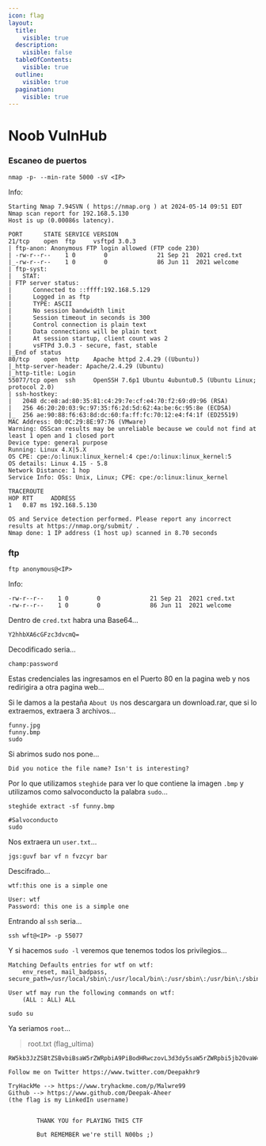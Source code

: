 ```yaml
---
icon: flag
layout:
  title:
    visible: true
  description:
    visible: false
  tableOfContents:
    visible: true
  outline:
    visible: true
  pagination:
    visible: true
---
```


# Noob VulnHub

### Escaneo de puertos

```shell
nmap -p- --min-rate 5000 -sV <IP>
```

Info:

```
Starting Nmap 7.94SVN ( https://nmap.org ) at 2024-05-14 09:51 EDT
Nmap scan report for 192.168.5.130
Host is up (0.00086s latency).

PORT      STATE SERVICE VERSION
21/tcp    open  ftp     vsftpd 3.0.3
| ftp-anon: Anonymous FTP login allowed (FTP code 230)
| -rw-r--r--    1 0        0              21 Sep 21  2021 cred.txt
|_-rw-r--r--    1 0        0              86 Jun 11  2021 welcome
| ftp-syst: 
|   STAT: 
| FTP server status:
|      Connected to ::ffff:192.168.5.129
|      Logged in as ftp
|      TYPE: ASCII
|      No session bandwidth limit
|      Session timeout in seconds is 300
|      Control connection is plain text
|      Data connections will be plain text
|      At session startup, client count was 2
|      vsFTPd 3.0.3 - secure, fast, stable
|_End of status
80/tcp    open  http    Apache httpd 2.4.29 ((Ubuntu))
|_http-server-header: Apache/2.4.29 (Ubuntu)
|_http-title: Login
55077/tcp open  ssh     OpenSSH 7.6p1 Ubuntu 4ubuntu0.5 (Ubuntu Linux; protocol 2.0)
| ssh-hostkey: 
|   2048 dc:e8:ad:80:35:81:c4:29:7e:cf:e4:70:f2:69:d9:96 (RSA)
|   256 46:20:20:03:9c:97:35:f6:2d:5d:62:4a:be:6c:95:8e (ECDSA)
|_  256 ae:90:88:f6:63:8d:dc:60:fa:ff:fc:70:12:e4:f4:1f (ED25519)
MAC Address: 00:0C:29:8E:97:76 (VMware)
Warning: OSScan results may be unreliable because we could not find at least 1 open and 1 closed port
Device type: general purpose
Running: Linux 4.X|5.X
OS CPE: cpe:/o:linux:linux_kernel:4 cpe:/o:linux:linux_kernel:5
OS details: Linux 4.15 - 5.8
Network Distance: 1 hop
Service Info: OSs: Unix, Linux; CPE: cpe:/o:linux:linux_kernel

TRACEROUTE
HOP RTT     ADDRESS
1   0.87 ms 192.168.5.130

OS and Service detection performed. Please report any incorrect results at https://nmap.org/submit/ .
Nmap done: 1 IP address (1 host up) scanned in 8.70 seconds
```

### ftp

```shell
ftp anonymous@<IP>
```

Info:

```
-rw-r--r--    1 0        0              21 Sep 21  2021 cred.txt
-rw-r--r--    1 0        0              86 Jun 11  2021 welcome
```

Dentro de `cred.txt` habra una Base64...

```
Y2hhbXA6cGFzc3dvcmQ=
```

Decodificado seria...

```
champ:password
```

Estas credenciales las ingresamos en el Puerto 80 en la pagina web y nos redirigira a otra pagina web...

Si le damos a la pestaña `About Us` nos descargara un download.rar, que si lo extraemos, extraera 3 archivos...

```
funny.jpg
funny.bmp
sudo
```

Si abrimos sudo nos pone...

```
Did you notice the file name? Isn't is interesting?
```

Por lo que utilizamos `steghide` para ver lo que contiene la imagen `.bmp` y utilizamos como salvoconducto la palabra `sudo`...

```shell
steghide extract -sf funny.bmp

#Salvoconducto
sudo
```

Nos extraera un `user.txt`...

```
jgs:guvf bar vf n fvzcyr bar
```

Descifrado...

```
wtf:this one is a simple one

User: wtf
Password: this one is a simple one
```

Entrando al `ssh` seria...

```shell
ssh wft@<IP> -p 55077
```

Y si hacemos `sudo -l` veremos que tenemos todos los privilegios...

```
Matching Defaults entries for wtf on wtf:
    env_reset, mail_badpass, secure_path=/usr/local/sbin\:/usr/local/bin\:/usr/sbin\:/usr/bin\:/sbin\:/bin\:/snap/bin

User wtf may run the following commands on wtf:
    (ALL : ALL) ALL
```

```shell
sudo su
```

Ya seriamos `root`...

> root.txt (flag\_ultima)

```
RW5kb3JzZSBtZSBvbiBsaW5rZWRpbiA9PiBodHRwczovL3d3dy5saW5rZWRpbi5jb20vaW4vZGVlcGFrLWFoZWVyCg==

Follow me on Twitter https://www.twitter.com/Deepakhr9

TryHackMe --> https://www.tryhackme.com/p/Malwre99
Github --> https://www.github.com/Deepak-Aheer
(the flag is my LinkedIn username)


        THANK YOU for PLAYING THIS CTF

        But REMEMBER we're still N00bs ;)
```
